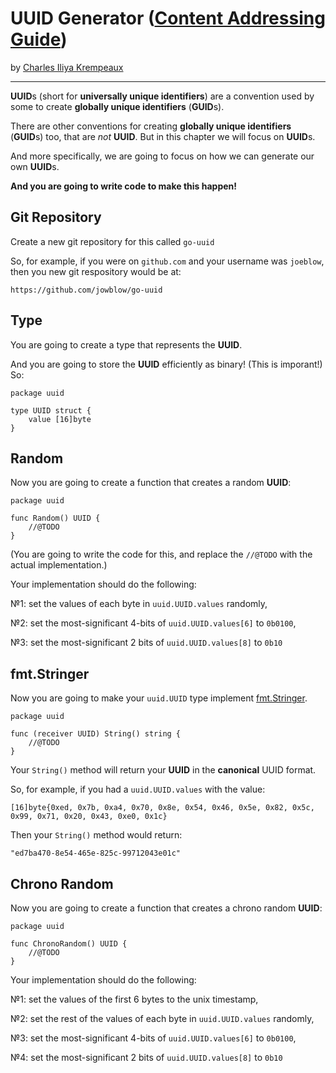 # UUID Generator ([Content Addressing Guide](../../README.md))

by [Charles Iliya Krempeaux](http://changelog.ca/)

---

**UUID**s (short for **universally unique identifiers**) are a convention used by some to create **globally unique identifiers** (**GUID**s).

There are other conventions for creating **globally unique identifiers** (**GUID**s) too, that are _not_ **UUID**.
But in this chapter we will focus on **UUID**s.

And more specifically, we are going to focus on how we can generate our own **UUID**s.

**And you are going to write code to make this happen!**

## Git Repository

Create a new git repository for this called `go-uuid`

So, for example, if you were on `github.com` and your username was `joeblow`, then you new git respository would be at:
```
https://github.com/jowblow/go-uuid
```
## Type

You are going to create a type that represents the **UUID**.

And you are going to store the **UUID** efficiently as binary!
(This is imporant!)
So:
```golang
package uuid

type UUID struct {
	value [16]byte
}
```

## Random

Now you are going to create a function that creates a random **UUID**:
```golang
package uuid

func Random() UUID {
	//@TODO
}
```

(You are going to write the code for this, and replace the `//@TODO` with the actual implementation.)

Your implementation should do the following:

№1: set the values of each byte in `uuid.UUID.values` randomly,

№2: set the most-significant 4-bits of `uuid.UUID.values[6]` to `0b0100`,

№3: set the most-significant 2 bits of `uuid.UUID.values[8]` to `0b10`

## fmt.Stringer

Now you are going to make your `uuid.UUID` type implement [fmt.Stringer](https://pkg.go.dev/fmt#Stringer).
```golang
package uuid 

func (receiver UUID) String() string {
	//@TODO
}
```

Your `String()` method will return your **UUID** in the **canonical** UUID format.

So, for example, if you had a `uuid.UUID.values` with the value:
```golang
[16]byte{0xed, 0x7b, 0xa4, 0x70, 0x8e, 0x54, 0x46, 0x5e, 0x82, 0x5c, 0x99, 0x71, 0x20, 0x43, 0xe0, 0x1c}
```

Then your `String()` method would return:
```golang
"ed7ba470-8e54-465e-825c-99712043e01c"
```

## Chrono Random

Now you are going to create a function that creates a chrono random **UUID**:
```golang
package uuid

func ChronoRandom() UUID {
	//@TODO
}
```

Your implementation should do the following:

№1: set the values of the first 6 bytes to the unix timestamp,

№2: set the rest of the values of each byte in `uuid.UUID.values` randomly,

№3: set the most-significant 4-bits of `uuid.UUID.values[6]` to `0b0100`,

№4: set the most-significant 2 bits of `uuid.UUID.values[8]` to `0b10`


